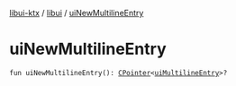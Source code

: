 [libui-ktx](../index.md) / [libui](index.md) / [uiNewMultilineEntry](./ui-new-multiline-entry.md)

# uiNewMultilineEntry

`fun uiNewMultilineEntry(): `[`CPointer`](../kotlinx.cinterop/-c-pointer/index.md)`<`[`uiMultilineEntry`](ui-multiline-entry.md)`>?`